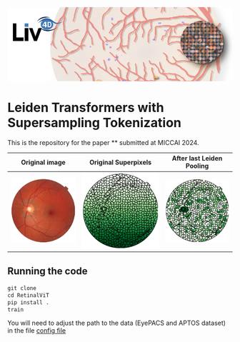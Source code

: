 ![header](imgs/header.png)
# Leiden Transformers with Supersampling Tokenization

This is the repository for the paper ** submitted at MICCAI 2024.

| Original image             |  Original Superpixels | After last Leiden Pooling |
:-------------------------:|:-------------------------:|:-------------------------:
![](figures/fundus_example.png) | ![](figures/high_segmentation.png) | ![](figures/low_segmentation.png)



## Running the code

```
git clone
cd RetinalViT
pip install .
train
```

You will need to adjust the path to the data (EyePACS and APTOS dataset) in the file [config file](configs/config.yaml)
